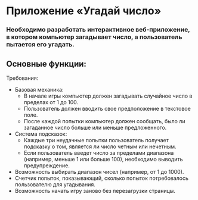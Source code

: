 # Приложение «Угадай число»

### Необходимо разработать интерактивное веб-приложение, в котором компьютер загадывает число, а пользователь пытается его угадать.

## Основные функции:

Требования:

- Базовая механика:
  - В начале игры компьютер должен загадывать случайное число в пределах от 1 до 100.
  - Пользователь должен вводить свое предположение в текстовое поле.
  - После каждой попытки компьютер должен сообщать, было ли загаданное число больше или меньше предложенного.
- Система подсказок:
  - Каждые три неудачные попытки пользователь получает подсказку о том, является ли число четным или нечетным.
  - Если пользователь введет число за пределами диапазона (например, меньше 1 или больше 100), необходимо выводить предупреждение.
- Возможность выбирать диапазон чисел (например, от 1 до 1000).
- Счетчик попыток, показывающий, сколько попыток потребовалось пользователю для угадывания.
- Возможность начать игру заново без перезагрузки страницы.
